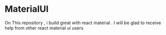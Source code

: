 # MaterialUI
On This repository , i build great with react material . I will be glad to receive help from other react material ui users
